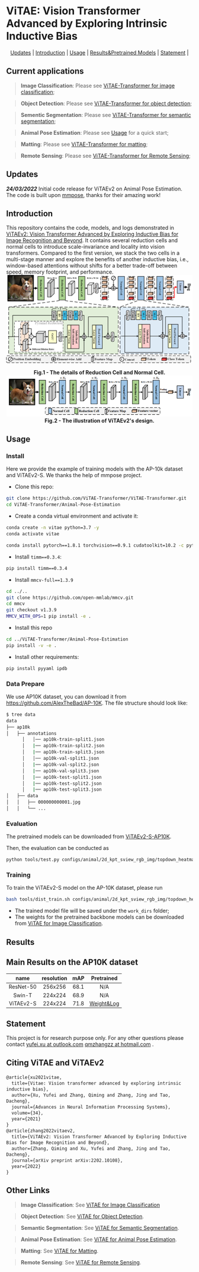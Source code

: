 <h1 align="left">ViTAE: Vision Transformer Advanced by Exploring Intrinsic Inductive Bias </h1> 

<p align="center">
  <a href="#Updates">Updates</a> |
  <a href="#introduction">Introduction</a> |
  <a href="#Usage">Usage</a> |
  <a href="#results">Results&Pretrained Models</a> |
  <a href="#statement">Statement</a> |
</p>

## Current applications

> **Image Classification**: Please see <a href="https://github.com/ViTAE-Transformer/ViTAE-Transformer/tree/main/Image-Classification">ViTAE-Transformer for image classification</a>;

> **Object Detection**: Please see <a href="https://github.com/ViTAE-Transformer/ViTAE-Transformer/tree/main/Object-Detection">ViTAE-Transformer for object detection</a>;

> **Sementic Segmentation**: Please see <a href="https://github.com/ViTAE-Transformer/ViTAE-Transformer/tree/main/Semantic-Segmentation">ViTAE-Transformer for semantic segmentation</a>;

> **Animal Pose Estimation**: Please see <a href="#Usage">Usage</a> for a quick start;

> **Matting**: Please see <a href="https://github.com/ViTAE-Transformer/ViTAE-Transformer-Matting">ViTAE-Transformer for matting</a>;

> **Remote Sensing**: Please see <a href="https://github.com/ViTAE-Transformer/ViTAE-Transformer-Remote-Sensing">ViTAE-Transformer for Remote Sensing</a>;


## Updates
***24/03/2022***
Initial code release for ViTAEv2 on Animal Pose Estimation. The code is built upon [mmpose](https://github.com/open-mmlab/mmpose), thanks for their amazing work!

## Introduction

<p align="left">This repository contains the code, models, and logs demonstrated in <a href="https://arxiv.org/abs/2202.10108">ViTAEv2: Vision Transformer Advanced by Exploring Inductive Bias for Image Recognition and Beyond</a>. It contains several reduction cells and normal cells to introduce scale-invariance and locality into vision transformers. Compared to the first version, we stack the two cells in a multi-stage manner and explore the benefits of another inductive bias, i.e., window-based attentions without shifts for a better trade-off between speed, memory footprint, and performance.

<img src="figs/NetworkStructure.png">
<figcaption align = "center"><b>Fig.1 - The details of Reduction Cell and Normal Cell.</b></figcaption>

<img src="figs/ViTAEv2.png">
<figcaption align = "center"><b>Fig.2 - The illustration of ViTAEv2's design.</b></figcaption>


## Usage

### Install

Here we provide the example of training models with the AP-10k dataset and ViTAEv2-S. We thanks the help of mmpose project.

- Clone this repo:

```bash
git clone https://github.com/ViTAE-Transformer/ViTAE-Transformer.git
cd ViTAE-Transformer/Animal-Pose-Estimation
```

- Create a conda virtual environment and activate it:

```bash
conda create -n vitae python=3.7 -y
conda activate vitae
```

```bash
conda install pytorch==1.8.1 torchvision==0.9.1 cudatoolkit=10.2 -c pytorch -c conda-forge
```

- Install `timm==0.3.4`:

```bash
pip install timm==0.3.4
```

- Install `mmcv-full==1.3.9`

```bash
cd ../..
git clone https://github.com/open-mmlab/mmcv.git
cd mmcv
git checkout v1.3.9
MMCV_WITH_OPS=1 pip install -e .
```

- Install this repo

```bash
cd ../ViTAE-Transformer/Animal-Pose-Estimation
pip install -v -e .
```

- Install other requirements:

```bash
pip install pyyaml ipdb
```

### Data Prepare
We use AP10K dataset, you can download it from https://github.com/AlexTheBad/AP-10K. The file structure should look like:
  ```bash
  $ tree data
  data
  ├── ap10k
  │   ├── annotations
        │   │── ap10k-train-split1.json
        │   |── ap10k-train-split2.json
        │   |── ap10k-train-split3.json
        │   │── ap10k-val-split1.json
        │   |── ap10k-val-split2.json
        │   |── ap10k-val-split3.json
        │   |── ap10k-test-split1.json
        │   |── ap10k-test-split2.json
        │   |── ap10k-test-split3.json
  │   ├── data
  │   │   ├── 000000000001.jpg
  │   │   └── ...
  ```

### Evaluation

The pretrained models can be downloaded from [ViTAEv2-S-AP10K](https://drive.google.com/drive/folders/1GJwZojaJerYzibn5rOlDGFxkISX6OXpk?usp=sharing).

Then, the evaluation can be conducted as 

```bash
python tools/test.py configs/animal/2d_kpt_sview_rgb_img/topdown_heatmap/ap10k/vitae_ap10k_256x256.py <POSE_CKPT_PATH>
```

### Training

To train the ViTAEv2-S model on the AP-10K dataset, please run

```bash
bash tools/dist_train.sh configs/animal/2d_kpt_sview_rgb_img/topdown_heatmap/ap10k/vitae_ap10k_256x256.py <GPU_NUM> --cfg-options model.pretrained=<PRETRAINED_MODEL_PATH>
```

- The trained model file will be saved under the ```work_dirs``` folder;
- The weights for the pretrained backbone models can be downloaded from [ViTAE for Image Classification](https://github.com/ViTAE-Transformer/ViTAE-Transformer-Image-Classification). 

## Results

## Main Results on the AP10K dataset
| name | resolution | mAP | Pretrained | 
| :---: | :---: | :---: | :---: |
| ResNet-50 | 256x256 | 68.1 | N/A |
| Swin-T | 224x224 | 68.9 | N/A |
| ViTAEv2-S | 224x224 | 71.8 | [Weight&Log](https://drive.google.com/drive/folders/1GJwZojaJerYzibn5rOlDGFxkISX6OXpk?usp=sharing) |

## Statement
This project is for research purpose only. For any other questions please contact [yufei.xu at outlook.com](mailto:yufei.xu@outlook.com) [qmzhangzz at hotmail.com](mailto:qmzhangzz@hotmail.com) .

## Citing ViTAE and ViTAEv2
```
@article{xu2021vitae,
  title={Vitae: Vision transformer advanced by exploring intrinsic inductive bias},
  author={Xu, Yufei and Zhang, Qiming and Zhang, Jing and Tao, Dacheng},
  journal={Advances in Neural Information Processing Systems},
  volume={34},
  year={2021}
}
@article{zhang2022vitaev2,
  title={ViTAEv2: Vision Transformer Advanced by Exploring Inductive Bias for Image Recognition and Beyond},
  author={Zhang, Qiming and Xu, Yufei and Zhang, Jing and Tao, Dacheng},
  journal={arXiv preprint arXiv:2202.10108},
  year={2022}
}
```

## Other Links

> **Image Classification**: See [ViTAE for Image Classification](https://github.com/ViTAE-Transformer/ViTAE-Transformer/tree/main/Animal-Pose-Estimation)

> **Object Detection**: See [ViTAE for Object Detection](https://github.com/ViTAE-Transformer/ViTAE-Transformer/tree/main/Object-Detection).

> **Semantic Segmentation**: See [ViTAE for Semantic Segmentation](https://github.com/ViTAE-Transformer/ViTAE-Transformer/tree/main/Semantic-Segmentation).

> **Animal Pose Estimation**: See [ViTAE for Animal Pose Estimation](https://github.com/ViTAE-Transformer/ViTAE-Transformer/tree/main/Animal-Pose-Estimation).

> **Matting**: See [ViTAE for Matting](https://github.com/ViTAE-Transformer/ViTAE-Transformer-Matting).

> **Remote Sensing**: See [ViTAE for Remote Sensing](https://github.com/ViTAE-Transformer/ViTAE-Transformer-Remote-Sensing).
